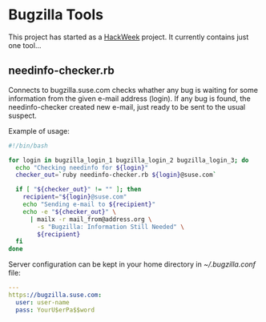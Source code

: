 # Bugzilla Tools

This project has started as a [HackWeek](https://hackweek.suse.com/) project.
It currently contains just one tool...

## needinfo-checker.rb

Connects to bugzilla.suse.com checks whather any bug is waiting for some
information from the given e-mail address (login). If any bug is found,
the needinfo-checker created new e-mail, just ready to be sent to the
usual suspect.

Example of usage:

```bash
#!/bin/bash

for login in bugzilla_login_1 bugzilla_login_2 bugzilla_login_3; do
  echo "Checking needinfo for ${login}"
  checker_out=`ruby needinfo-checker.rb ${login}@suse.com`

  if [ "${checker_out}" != "" ]; then
    recipient="${login}@suse.com"
    echo "Sending e-mail to ${recipient}"
    echo -e "${checker_out}" \
      | mailx -r mail_from@address.org \
        -s "Bugzilla: Information Still Needed" \
        ${recipient}
  fi
done
```

Server configuration can be kept in your home directory in *~/.bugzilla.conf* file:

```yaml
---
https://bugzilla.suse.com:
  user: user-name
  pass: YourU$erPa$$word
```
